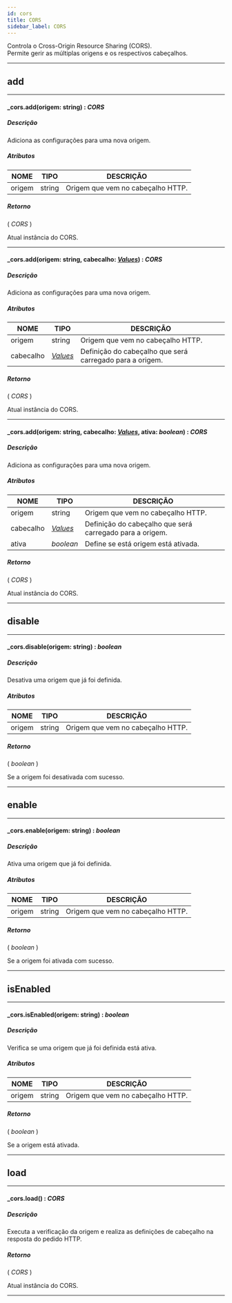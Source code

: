 ```yaml
---
id: cors
title: CORS
sidebar_label: CORS
---
```


Controla o Cross-Origin Resource Sharing (CORS).<br>
Permite gerir as múltiplas origens e os respectivos cabeçalhos.

---

## add

---

#### _cors.add(origem: string) : _CORS_
##### Descrição

Adiciona as configurações para uma nova origem.

##### Atributos

| NOME | TIPO | DESCRIÇÃO |
|---|---|---|
| origem | string | Origem que vem no cabeçalho HTTP. |

##### Retorno

( _CORS_ )

Atual instância do CORS.

---

#### _cors.add(origem: string, cabecalho: _[Values](../../objects/Values)_) : _CORS_
##### Descrição

Adiciona as configurações para uma nova origem.

##### Atributos

| NOME | TIPO | DESCRIÇÃO |
|---|---|---|
| origem | string | Origem que vem no cabeçalho HTTP. |
| cabecalho | _[Values](../../objects/Values)_ | Definição do cabeçalho que será carregado para a origem. |

##### Retorno

( _CORS_ )

Atual instância do CORS.

---

#### _cors.add(origem: string, cabecalho: _[Values](../../objects/Values)_, ativa: _boolean_) : _CORS_
##### Descrição

Adiciona as configurações para uma nova origem.

##### Atributos

| NOME | TIPO | DESCRIÇÃO |
|---|---|---|
| origem | string | Origem que vem no cabeçalho HTTP. |
| cabecalho | _[Values](../../objects/Values)_ | Definição do cabeçalho que será carregado para a origem. |
| ativa | _boolean_ | Define se está origem está ativada. |

##### Retorno

( _CORS_ )

Atual instância do CORS.

---

## disable

---

#### _cors.disable(origem: string) : _boolean_
##### Descrição

Desativa uma origem que já foi definida.

##### Atributos

| NOME | TIPO | DESCRIÇÃO |
|---|---|---|
| origem | string | Origem que vem no cabeçalho HTTP. |

##### Retorno

( _boolean_ )

Se a origem foi desativada com sucesso.

---

## enable

---

#### _cors.enable(origem: string) : _boolean_
##### Descrição

Ativa uma origem que já foi definida.

##### Atributos

| NOME | TIPO | DESCRIÇÃO |
|---|---|---|
| origem | string | Origem que vem no cabeçalho HTTP. |

##### Retorno

( _boolean_ )

Se a origem foi ativada com sucesso.

---

## isEnabled

---

#### _cors.isEnabled(origem: string) : _boolean_
##### Descrição

Verifica se uma origem que já foi definida está ativa.

##### Atributos

| NOME | TIPO | DESCRIÇÃO |
|---|---|---|
| origem | string | Origem que vem no cabeçalho HTTP. |

##### Retorno

( _boolean_ )

Se a origem está ativada.

---

## load

---

#### _cors.load() : _CORS_
##### Descrição

Executa a verificação da origem e realiza as definições de cabeçalho na resposta do pedido HTTP.

##### Retorno

( _CORS_ )

Atual instância do CORS.

---

